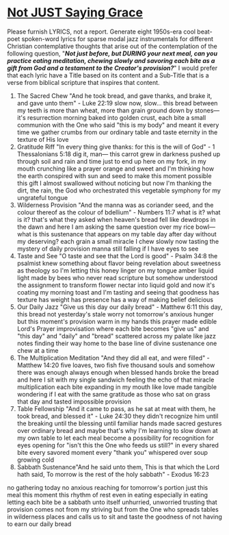 # [Not JUST Saying Grace](https://suno.com/playlist/dfd46d31-6831-422c-8b92-5a9acd38c1a2)

Please furnish LYRICS, not a report. Generate eight 1950s-era cool beat-poet spoken-word lyrics for sparse modal jazz instrumentals for different Christian contemplative thoughts that arise out of the contemplation of the following question, "***Not just before, but DURING your next meal, can you practice eating meditation, chewing slowly and savoring each bite as a gift from God and a testament to the Creator's provision?***" I would prefer that each lyric have a Title based on its content and a Sub-Title that is a verse from biblical scripture that inspires that content.

1. The Sacred Chew
"And he took bread, and gave thanks, and brake it, and gave unto them" - Luke 22:19
slow now, slow...
this bread between my teeth
is more than wheat, more than
grain ground down by stones—
it's resurrection morning
baked into golden crust,
each bite a small communion
with the One who said
"this is my body"
and meant it
every time we gather crumbs
from our ordinary table
and taste eternity
in the texture of His love
2. Gratitude Riff
"In every thing give thanks: for this is the will of God" - 1 Thessalonians 5:18
dig it, man—
this carrot grew in darkness
pushed up through soil
and rain and time
just to end up here
on my fork, in my mouth
crunching like a prayer
orange and sweet
and I'm thinking
how the earth conspired
with sun and seed
to make this moment possible
this gift I almost
swallowed without noticing
but now I'm thanking
the dirt, the rain,
the God who orchestrated
this vegetable symphony
for my ungrateful tongue
3. Wilderness Provision
"And the manna was as coriander seed, and the colour thereof as the colour of bdellium" - Numbers 11:7
what is it? what is it?
that's what they asked
when heaven's bread fell
like dewdrops in the dawn
and here I am
asking the same question
over my rice bowl—
what is this sustenance
that appears on my table
day after day
without my deserving?
each grain a small miracle
I chew slowly now
tasting the mystery
of daily provision
manna still falling
if I have eyes to see
4. Taste and See
"O taste and see that the Lord is good" - Psalm 34:8
the psalmist knew something
about flavor being revelation
about sweetness as theology
so I'm letting this honey
linger on my tongue
amber liquid light
made by bees who never
read scripture but somehow
understood the assignment
to transform flower nectar
into liquid gold
and now it's coating
my morning toast
and I'm tasting
and seeing
that goodness has texture
has weight has presence
has a way of making
belief delicious
5. Our Daily Jazz
"Give us this day our daily bread" - Matthew 6:11
this day, this bread
not yesterday's stale worry
not tomorrow's anxious hunger
but this moment's provision
warm in my hands
this prayer made edible
Lord's Prayer improvisation
where each bite becomes
"give us" and "this day"
and "daily" and "bread"
scattered across my palate
like jazz notes finding
their way home
to the base line
of divine sustenance
one chew at a time
6. The Multiplication Meditation
"And they did all eat, and were filled" - Matthew 14:20
five loaves, two fish
five thousand souls
and somehow
there was enough
always enough
when blessed hands
broke the bread
and here I sit with my single sandwich
feeling the echo
of that miracle multiplication
each bite expanding
in my mouth like
love made tangible
wondering if I eat
with the same gratitude
as those who sat
on grass that day
and tasted impossible provision
7. Table Fellowship
"And it came to pass, as he sat at meat with them, he took bread, and blessed it" - Luke 24:30
they didn't recognize him
until the breaking
until the blessing
until familiar hands
made sacred gestures
over ordinary bread
and maybe that's why
I'm learning to slow down
at my own table
to let each meal become
a possibility for recognition
for eyes opening
for "isn't this the One
who feeds us still?"
in every shared bite
every savored moment
every "thank you" whispered
over soup growing cold
8. Sabbath Sustenance"And he said unto them, This is that which the Lord hath said, To morrow is the rest of the holy sabbath" - Exodus 16:23

no gathering today
no anxious reaching
for tomorrow's portion
just this meal
this moment
this rhythm of rest
even in eating
especially in eating
letting each bite be
a sabbath unto itself
unhurried, unworried
trusting that provision
comes not from my striving
but from the One
who spreads tables
in wilderness places
and calls us to sit
and taste the goodness
of not having to earn
our daily bread